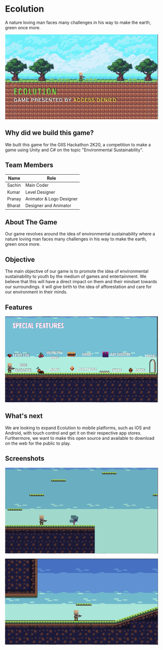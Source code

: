 # Ecolution

A nature loving man faces many challenges in his way to make the earth, green once more.

![Ecolution](Assets/Other/Ecolution_Title.png)

## Why did we build this game?

We built this game for the GIIS Hackathon 2K20, a competition to make a game using Unity and C# on the topic "Environmental Sustainability".

## Team Members

Name | Role
-- | ----
Sachin | Main Coder
Kumar | Level Designer
Pranay | Animator & Logo Designer
Bharat | Designer and Animator

## About The Game

Our game revolves around the idea of environmental sustainability where a nature loving man faces many challenges in his way to make the earth, green once more. 

## Objective

The main objective of our game is to promote the idea of environmental sustainability to youth by the medium of games and entertainment. We believe that this will have a direct impact on them and their mindset towards our surroundings. it will give birth to the idea of afforestation and care for our environment in their minds.

## Features

![Features](Assets/Other/Ecolution_Features.png)

## What's next

We are looking to expand Ecolution to mobile platforms, such as IOS and Android, with touch control and get it on their respective app stores. Furthermore, we want to make this open source and available to download on the web for the public to play.

## Screenshots

![Screenshot](Assets/Other/Ecolution_Screenshot_1.png)

![Screenshot](Assets/Other/Ecolution_Screenshot_2.png)
